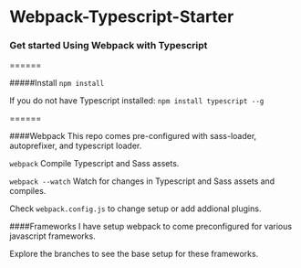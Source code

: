 # Webpack-Typescript-Starter
### Get started Using Webpack with Typescript
======

#####Install
`npm install`

If you do not have Typescript installed: 
`npm install typescript --g`

======

####Webpack
This repo comes pre-configured with sass-loader, autoprefixer, and typescript loader.

`webpack` Compile Typescript and Sass assets.

`webpack --watch` Watch for changes in Typescript and Sass assets and compiles.

Check `webpack.config.js` to change setup or add addional plugins.

####Frameworks
I have setup webpack to come preconfigured for various javascript frameworks.

Explore the branches to see the base setup for these frameworks.
